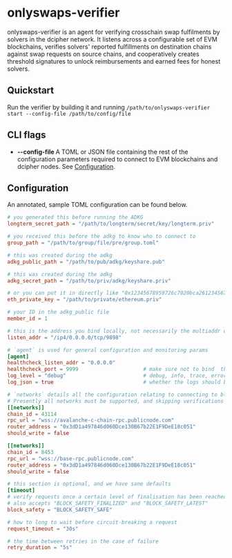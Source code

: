 # onlyswaps-verifier

onlyswaps-verifier is an agent for verifying crosschain swap fulfilments by solvers in the dcipher network.
It listens across a configurable set of EVM blockchains, verifies solvers' reported fulfillments on destination chains against swap requests on source chains, and cooperatively creates threshold signatures to unlock reimbursements and earned fees for honest solvers.

## Quickstart
Run the verifier by building it and running
`/path/to/onlyswaps-verifier start --config-file /path/to/config/file`

## CLI flags
- **--config-file <path-to-some-file>**
A TOML or JSON file containing the rest of the configuration parameters required to connect to EVM blockchains and dcipher nodes. See [Configuration](#configuration).
 
## Configuration
An annotated, sample TOML configuration can be found below.
```toml
# you generated this before running the ADKG
longterm_secret_path = "/path/to/longterm/secret/key/longterm.priv"

# you received this before the adkg to know who to connect to
group_path = "/path/to/group/file/pre/group.toml"

# this was created during the adkg
adkg_public_path = "/path/to/pub/adkg/keyshare.pub"

# this was created during the adkg
adkg_secret_path = "/path/to/priv/adkg/keyshare.priv"

# or you can put it in directly like "0x12345678959726c7020bca2612345678959851c13c1561b399ad8dde5207b57c"
eth_private_key = "/path/to/private/ethereum.priv"

# your ID in the adkg_public file
member_id = 1

# this is the address you bind locally, not necessarily the multiaddr others connect to you with
listen_addr = "/ip4/0.0.0.0/tcp/9898"                               

# `agent` is used for general configuration and monitoring params
[agent]
healthcheck_listen_addr = "0.0.0.0"
healthcheck_port = 9999                     # make sure not to bind  the same as the listen_addr!
log_level = "debug"                         # debug, info, trace, error
log_json = true                             # whether the logs should be structured as JSON or plaintext

# `networks` details all the configuration relating to connecting to blockchains. Each can be configured independently.
# Presently all networks must be supported, and skipping verifications for one route (chain -> chain) may cause errors.
[[networks]]
chain_id = 43114
rpc_url = "wss://avalanche-c-chain-rpc.publicnode.com"                             # presently only websockets and websockets secure are supported 
router_address = "0x3dD1a497846d060Dce130B67b22E1F9DeE18c051"                      # the address for the router contract (/or proxy) for the given chain
should_write = false                                                               # controls whether this node actually writes signatures back to the chain to verify swaps

[[networks]]
chain_id = 8453
rpc_url = "wss://base-rpc.publicnode.com"
router_address = "0x3dD1a497846d060Dce130B67b22E1F9DeE18c051"
should_write = false

# this section is optional, and we have sane defaults
[timeout]
# verify requests once a certain level of finalisation has been reached. See the ETH RPC spec for more details: https://github.com/ethereum/execution-apis/blob/4ec8e5735ebb3f2ce0702726385cdde70034f78c/src/schemas/block.yaml#L122
# also accepts "BLOCK_SAFETY_FINALIZED" and "BLOCK_SAFETY_LATEST"
block_safety = "BLOCK_SAFETY_SAFE"

# how to long to wait before circuit-breaking a request
request_timeout = "30s"

# the time between retries in the case of failure
retry_duration = "5s"

```
